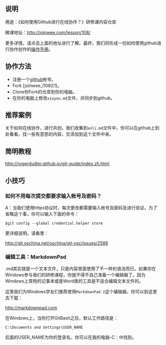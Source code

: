 ## 说明

用途：《如何使用Github进行在线协作？》研修课内容仓库

微课地址：<http://joinwee.com/lesson/108/>

更多详情，请点击上面的地址进行了解。最终，我们将形成一份如何使用github进行协作创作的[操作手册](git_guide.md)。

## 协作方法

- 注册一个[github](https://github.com)帐号。
- Fork [joinwee_l108][1]。
- Clone你Fork的仓库到你的电脑。
- 在你的电脑上修改`xiuyou.md`文件，并同步到github。

## 推荐案例

关于如何在线协作，进行共创，我们收集到`anli.md`文件中，你可以在github上到处看看，找一些有意思的内容，交添加到这个文件中来。

## 简明教程

<http://rogerdudler.github.io/git-guide/index.zh.html>

## 小技巧

### 如何不用每次提交都要求输入帐号及密码？
A：当我们使用https协议时，每次更改都需要输入帐号及密码及进行验证。为了省略这个事，你可以输入下面的命令：

```
$git config --global credential.helper store
```

更详细说明，请看里：

<http://git.oschina.net/oschina/git-osc/issues/2586>

### 编辑工具：MarkdownPad

.md其实就是一个文本文件，只是内容里面使用了不一样的语法而已。如果你在Windows参与我们的研修课程，你就不得不自己准备一个编辑器了。因为Windows上常用的记事本或是Word类的工具是不适合编辑文本文件的。

这里我们为Windows学友们推荐使用`MarkdownPad 2`这个编辑器。你可以到这里去下载：

<http://markdownpad.com>

在Windows上，当你打开GitBash之后，默认工作路径是：

```
C:\Documents and Settings\USER_NAME
```

后面的USER_NAME为你的登录名，你可以在我的电脑-C：中找到。


